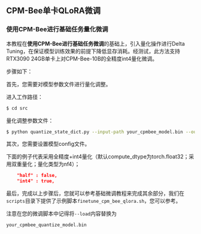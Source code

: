 ## CPM-Bee单卡QLoRA微调

### 使用CPM-Bee进行基础任务量化微调

本教程在**使用CPM-Bee进行基础任务微调**的基础上，引入量化操作进行Delta Tuning，在保证模型训练效果的前提下降低显存消耗。经测试，此方法支持RTX3090 24GB单卡上对CPM-Bee-10B的全精度int4量化微调。

步骤如下：

首先，您需要对模型参数文件进行量化调整。

进入工作路径：

```bash
$ cd src
```

量化调整参数文件：

```bash
$ python quantize_state_dict.py --input-path your_cpmbee_model.bin --output-path your_cpmbee_quantize_model.bin
```

其次，您需要设置模型config文件。

下面的例子代表采用全精度+int4量化（默认compute_dtype为torch.float32；采用双重量化；量化类型为nf4）；

```json
    "half" : false, 
    "int4" : true,
```

最后，完成以上步骤后，您就可以参考基础微调教程来完成其余部分，我们在`scripts`目录下提供了示例脚本`finetune_cpm_bee_qlora.sh`，您可以参考。

注意在您的微调脚本中记得将`--load`内容替换为

`your_cpmbee_quantize_model.bin`


